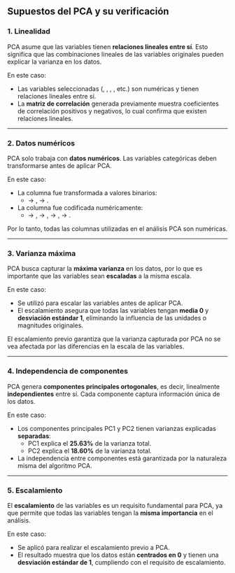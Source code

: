 ## Supuestos del PCA y su verificación

### 1. Linealidad

PCA asume que las variables tienen **relaciones lineales entre sí**. Esto significa que las combinaciones lineales de las variables originales pueden explicar la varianza en los datos.

En este caso:

- Las variables seleccionadas (, , , , etc.) son numéricas y tienen relaciones lineales entre sí.
- La **matriz de correlación** generada previamente muestra coeficientes de correlación positivos y negativos, lo cual confirma que existen relaciones lineales.

---

### 2. Datos numéricos

PCA solo trabaja con **datos numéricos**. Las variables categóricas deben transformarse antes de aplicar PCA.

En este caso:

- La columna  fue transformada a valores binarios:
   -  → ,  → .
- La columna  fue codificada numéricamente:
   -  → ,  → ,  → ,  → .

Por lo tanto, todas las columnas utilizadas en el análisis PCA son numéricas.

---

### 3. Varianza máxima

PCA busca capturar la **máxima varianza** en los datos, por lo que es importante que las variables sean **escaladas** a la misma escala.

En este caso:

- Se utilizó  para escalar las variables antes de aplicar PCA.
- El escalamiento asegura que todas las variables tengan **media 0** y **desviación estándar 1**, eliminando la influencia de las unidades o magnitudes originales.

El escalamiento previo garantiza que la varianza capturada por PCA no se vea afectada por las diferencias en la escala de las variables.

---

### 4. Independencia de componentes

PCA genera **componentes principales ortogonales**, es decir, linealmente **independientes** entre sí. Cada componente captura información única de los datos.

En este caso:

- Los componentes principales PC1 y PC2 tienen varianzas explicadas **separadas**:
   - PC1 explica el **25.63%** de la varianza total.
   - PC2 explica el **18.60%** de la varianza total.
- La independencia entre componentes está garantizada por la naturaleza misma del algoritmo PCA.

---

### 5. Escalamiento

El **escalamiento** de las variables es un requisito fundamental para PCA, ya que permite que todas las variables tengan la **misma importancia** en el análisis.

En este caso:

- Se aplicó  para realizar el escalamiento previo a PCA.
- El resultado muestra que los datos están **centrados en 0** y tienen una **desviación estándar de 1**, cumpliendo con el requisito de escalamiento.
